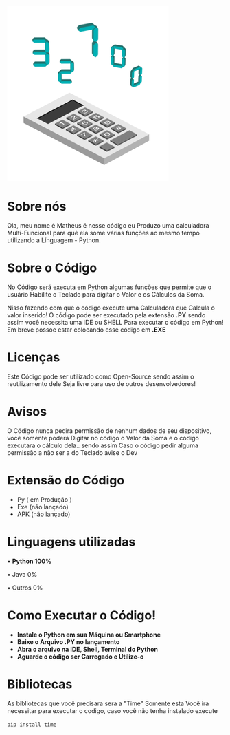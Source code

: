 ![Calculadora](calculator.gif)
# Sobre nós

Ola, meu nome é Matheus é nesse código eu Produzo uma calculadora
Multi-Funcional para quê ela some várias funções ao mesmo tempo utilizando a
Línguagem - Python.

# Sobre o Código

No Código será executa em Python algumas funções que permite que o usuário
Habilite o Teclado para digitar o Valor e os Cálculos da Soma.

Nisso fazendo com que o código execute uma Calculadora que Calcula o valor inserido!
O código pode ser executado pela extensão **.PY** sendo assim você necessita uma IDE ou SHELL 
Para executar o código em Python! Em breve possoe estar colocando esse código em **.EXE**

# Licenças

Este Código pode ser utilizado como Open-Source sendo assim o reutilizamento dele
Seja livre para uso de outros desenvolvedores!

# Avisos

O Código nunca pedira permissão de nenhum dados de seu dispositivo, você somente poderá
Digitar no código o Valor da Soma e o código executara o cálculo dela.. sendo assim
Caso o código pedir alguma permissão a não ser a do Teclado avise o Dev

# Extensão do Código

- Py ( em Produção )
- Exe (não lançado)
- APK (não lançado)

# Linguagens utilizadas

• **Python 100%**

• Java 0%

• Outros 0%

# Como Executar o Código!

- **Instale o Python em sua Máquina ou Smartphone**
- **Baixe o Arquivo .PY no lançamento**
- **Abra o arquivo na IDE, Shell, Terminal do Python**
- **Aguarde o código ser Carregado e Utilize-o**

# Bibliotecas

As bibliotecas que você precisara sera a "Time" Somente esta
Você ira necessitar para executar o codigo, caso você não tenha instalado execute

`pip install time`
